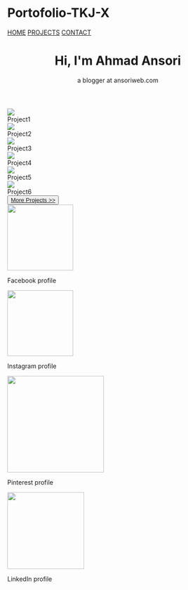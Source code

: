 # Portofolio-TKJ-X

<!DOCTYPE html>
<html>
<head>
	<title>Website Portofolio - www.ansoriweb.com</title>
	<link rel="stylesheet" type="text/css" href="style.css">
</head>
<body>
<nav id="navbar">
	<a href="#welcome-section">HOME</a>
	<a href="#main">PROJECTS</a>
	<a href="#footer">CONTACT</a>
</nav>
<header id="welcome-section">
	<h1>Hi, I'm Ahmad Ansori</h1>
	<p>a blogger at ansoriweb.com</p>
</header>
<main id="main">
	<section id="projects">
		<div class="project-tile">
		<a href="#" target="_blank"><img src="img/img1.jpg"></a>
			<div>Project1</div>
		</div>
		<div class="project-tile">
		<a href="#" target="_blank"><img src="img/img2.png"></a>
			<div>Project2</div>
		</div>
		<div class="project-tile">
		<a href="#" target="_blank"><img src="img/img3.png"></a>
			<div>Project3</div>
		</div>
		<div class="project-tile">
		<a href="#" target="_blank"><img src="img/img4.jpg"></a>
			<div>Project4</div>
		</div>
		<div class="project-tile">
		<a href="#" target="_blank"><img src="img/img5.jpg"></a>
			<div>Project5</div>
		</div>
		<div class="project-tile">
		<a href="#" target="_blank"><img src="img/img6.jpg"></a>
			<div>Project6</div>
		</div>
	</section>
	<button><a href="https://www.ansoriweb.com" target="_blank">More Projects >></a></button>
</main>
<footer id="footer">
	<div>
		<a id="profile-link" href="#" target="_blank"><img src="img/fb.png" width="150px"></a>
		<p>Facebook profile</p>
	</div>
	<div>
		<a href="#" target="_blank"><img src="img/ig.png" width="150px"></a>
		<p>Instagram profile</p>
	</div>
	<div>
		<a href="#" target="_blank"><img src="img/pin.png" width="220px"></a>
		<p>Pinterest profile</p>
	</div>
	<div>
		<a href="#" target="_blank"><img src="img/in.png" width="175px"></a>
		<p>LinkedIn profile</p>
	</div>
</footer>
<script type="text/javascript">
	const projectName = 'portfolio';
localStorage.setItem('example_project', 'Personal Portfolio');
</script>
</body>
</html>

